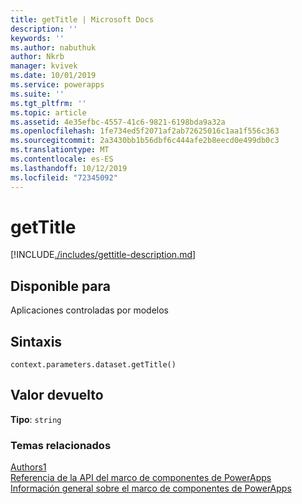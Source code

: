 ```yaml
---
title: getTitle | Microsoft Docs
description: ''
keywords: ''
ms.author: nabuthuk
author: Nkrb
manager: kvivek
ms.date: 10/01/2019
ms.service: powerapps
ms.suite: ''
ms.tgt_pltfrm: ''
ms.topic: article
ms.assetid: 4e35efbc-4557-41c6-9821-6198bda9a32a
ms.openlocfilehash: 1fe734ed5f2071af2ab72625016c1aa1f556c363
ms.sourcegitcommit: 2a3430bb1b56dbf6c444afe2b8eecd0e499db0c3
ms.translationtype: MT
ms.contentlocale: es-ES
ms.lasthandoff: 10/12/2019
ms.locfileid: "72345092"
---
```

# <a name="gettitle"></a>getTitle

[!INCLUDE[./includes/gettitle-description.md](./includes/gettitle-description.md)]

## <a name="available-for"></a>Disponible para 

Aplicaciones controladas por modelos

## <a name="syntax"></a>Sintaxis

`context.parameters.dataset.getTitle()`

## <a name="return-value"></a>Valor devuelto

**Tipo**: `string`


### <a name="related-topics"></a>Temas relacionados

[Authors1](../dataset.md)<br/>
[Referencia de la API del marco de componentes de PowerApps](../../reference/index.md)<br/>
[Información general sobre el marco de componentes de PowerApps](../../overview.md)